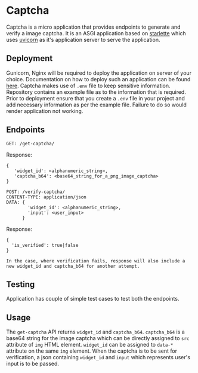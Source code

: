 # Captcha

Captcha is a micro application that provides endpoints to generate and verify a image captcha.
It is an ASGI application based on [starlette](https://github.com/encode/starlette) which uses [uvicorn](https://github.com/encode/uvicorn) as it's application server to serve the application.

## Deployment

Gunicorn, Nginx will be required to deploy the application on server of your choice. Documentation on how to deploy such an application can be found [here](https://www.uvicorn.org/deployment/). Captcha makes use of `.env` file to keep sensitive information. Repository contains an example file as to the information that is required. Prior to deployment ensure that you create a `.env` file in your project and add necessary information as per the example file. Failure to do so would render application not working.

## Endpoints
```
GET: /get-captcha/
```
Response:
```
{
   'widget_id': <alphanumeric_string>,
   'captcha_b64': <base64_string_for_a_png_image_captcha>
}
```
```
POST: /verify-captcha/
CONTENT-TYPE: application/json
DATA: {
        'widget_id': <alphanumeric_string>, 
        'input': <user_input>
      }

```
Response:
```
{
  'is_verified': true|false
}

In the case, where verification fails, response will also include a new widget_id and captcha_b64 for another attempt.
```

## Testing

Application has couple of simple test cases to test both the endpoints.

## Usage

The `get-captcha` API returns `widget_id` and `captcha_b64`. `captcha_b64` is a base64 string for the image captcha which can be directly assigned to `src` attribute of `img` HTML element. `widget_id` can be assigned to `data-*` attribute on the same `img` element. When the captcha is to be sent for verification, a json containing `widget_id` and `input` which represents user's input is to be passed. 